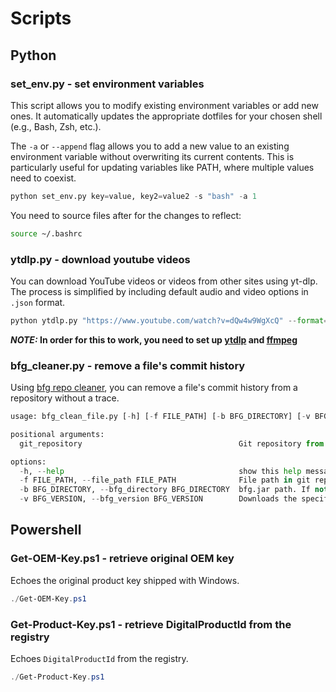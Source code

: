 # Scripts

## Python

### set_env.py - set environment variables

This script allows you to modify existing environment variables or add new ones. It automatically updates the appropriate dotfiles for your chosen shell (e.g., Bash, Zsh, etc.).

The `-a` or `--append` flag allows you to add a new value to an existing environment variable without overwriting its current contents. This is particularly useful for updating variables like PATH, where multiple values need to coexist.

```python
python set_env.py key=value, key2=value2 -s "bash" -a 1
```

You need to source files after for the changes to reflect:

```bash
source ~/.bashrc
```

### ytdlp.py - download youtube videos

You can download YouTube videos or videos from other sites using yt-dlp. The process is simplified by including default audio and video options in `.json` format.

```python
python ytdlp.py "https://www.youtube.com/watch?v=dQw4w9WgXcQ" --format="audio"
```

**_NOTE:_ In order for this to work, you need to set up [ytdlp](https://github.com/yt-dlp/yt-dlp/wiki/Installation) and [ffmpeg](https://ffmpeg.org/download.html)**

### bfg_cleaner.py - remove a file's commit history

Using [bfg repo cleaner](https://rtyley.github.io/bfg-repo-cleaner/), you can remove a file's commit history from a repository without a trace.

```python
usage: bfg_clean_file.py [-h] [-f FILE_PATH] [-b BFG_DIRECTORY] [-v BFG_VERSION] git_repository

positional arguments:
  git_repository                                   Git repository from which to erase file history.

options:
  -h, --help                                       show this help message and exit
  -f FILE_PATH, --file_path FILE_PATH              File path in git repository.
  -b BFG_DIRECTORY, --bfg_directory BFG_DIRECTORY  bfg.jar path. If not specified, base directory will be used by default.
  -v BFG_VERSION, --bfg_version BFG_VERSION        Downloads the specified version of bfg if the relevant bfg.jar file is not already present.
```

## Powershell

### Get-OEM-Key.ps1 - retrieve original OEM key

Echoes the original product key shipped with Windows.

```powershell
./Get-OEM-Key.ps1
```

### Get-Product-Key.ps1 - retrieve DigitalProductId from the registry

Echoes `DigitalProductId` from the registry.

```powershell
./Get-Product-Key.ps1
```
